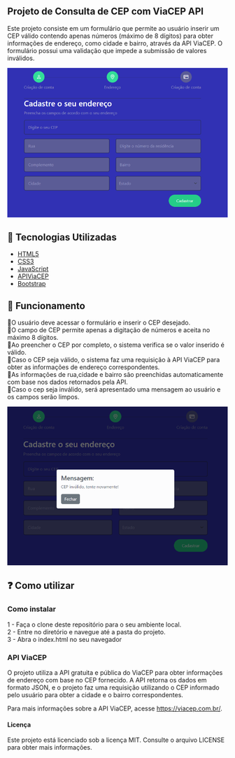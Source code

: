 ## Projeto de Consulta de CEP com ViaCEP API

Este projeto consiste em um formulário que permite ao usuário inserir um CEP válido contendo apenas números (máximo de 8 dígitos) para obter informações de endereço, como cidade e bairro, através da API ViaCEP. O formulário possui uma validação que impede a submissão de valores inválidos.

<div>
  <img src="./image.png" />
</div>

## 🚀 Tecnologias Utilizadas

- [HTML5](https://www.w3schools.com/)<br/>
- [CSS3](https://www.w3schools.com/)<br/>
- [JavaScript](https://www.w3schools.com/)<br/>
- [APIViaCEP](https://viacep.com.br/)<br/>
- [Bootstrap](https://getbootstrap.com/)<br/>

## 🔵 Funcionamento

🔹O usuário deve acessar o formulário e inserir o CEP desejado.<br/>
🔹O campo de CEP permite apenas a digitação de números e aceita no máximo 8 dígitos.<br/>
🔹Ao preencher o CEP por completo, o sistema verifica se o valor inserido é válido.<br/>
🔹Caso o CEP seja válido, o sistema faz uma requisição à API ViaCEP para obter as informações de endereço correspondentes.<br/>
🔹As informações de rua,cidade e bairro são preenchidas automaticamente com base nos dados retornados pela API.<br/>
🔹Caso o cep seja inválido, será apresentado uma mensagem ao usuário e os campos serão limpos.<br/>

<div>
  <img src="./image2.png" />
</div>

## ❓ Como utilizar

### Como instalar

1 - Faça o clone deste repositório para o seu ambiente local.<br/>
2 - Entre no diretório e navegue até a pasta do projeto.<br/>
3 - Abra o index.html no seu navegador<br/>

### API ViaCEP

O projeto utiliza a API gratuita e pública do ViaCEP para obter informações de endereço com base no CEP fornecido. A API retorna os dados em formato JSON, e o projeto faz uma requisição utilizando o CEP informado pelo usuário para obter a cidade e o bairro correspondentes.

Para mais informações sobre a API ViaCEP, acesse https://viacep.com.br/.

#### Licença

Este projeto está licenciado sob a licença MIT. Consulte o arquivo LICENSE para obter mais informações.
